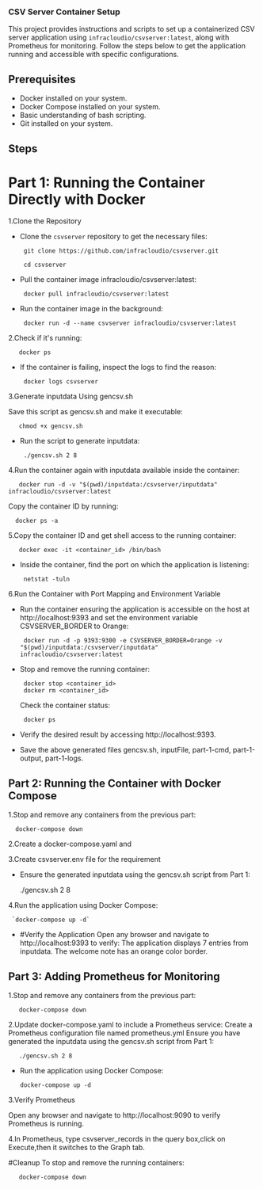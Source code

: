 
### CSV Server Container Setup

This project provides instructions and scripts to set up a containerized CSV server application using `infracloudio/csvserver:latest`, along with Prometheus for monitoring. Follow the steps below to get the application running and accessible with specific configurations.

## Prerequisites

- Docker installed on your system.
- Docker Compose installed on your system.
- Basic understanding of bash scripting.
- Git installed on your system.

## Steps

# Part 1: Running the Container Directly with Docker

1.Clone the Repository

- Clone the `csvserver` repository to get the necessary files:

       git clone https://github.com/infracloudio/csvserver.git

       cd csvserver

- Pull the container image infracloudio/csvserver:latest:

       docker pull infracloudio/csvserver:latest

- Run the container image in the background:


       docker run -d --name csvserver infracloudio/csvserver:latest

2.Check if it's running:

       docker ps

- If the container is failing, inspect the logs to find the reason:


       docker logs csvserver

3.Generate inputdata Using gencsv.sh

  Save this script as gencsv.sh and make it executable:

       chmod +x gencsv.sh

- Run the script to generate inputdata:


       ./gencsv.sh 2 8

4.Run the container again with inputdata available inside the container:

       docker run -d -v "$(pwd)/inputdata:/csvserver/inputdata" infracloudio/csvserver:latest

   Copy the container ID by running:


      docker ps -a

5.Copy the container ID and get shell access to the running container:

       docker exec -it <container_id> /bin/bash

- Inside the container, find the port on which the application is listening:

       netstat -tuln

6.Run the Container with Port Mapping and Environment Variable

- Run the container ensuring the application is accessible on the host at http://localhost:9393 and set the environment variable CSVSERVER_BORDER to Orange:


       docker run -d -p 9393:9300 -e CSVSERVER_BORDER=Orange -v "$(pwd)/inputdata:/csvserver/inputdata" infracloudio/csvserver:latest

- Stop and remove the running container:


       docker stop <container_id>
       docker rm <container_id>

  Check the container status:

       docker ps

- Verify the desired result by accessing http://localhost:9393.


- Save the above generated files gencsv.sh, inputFile, part-1-cmd, part-1-output, part-1-logs.


## Part 2: Running the Container with Docker Compose

1.Stop and remove any containers from the previous part:

      docker-compose down

2.Create a docker-compose.yaml and

3.Create csvserver.env file for the requirement

- Ensure the generated inputdata using the gencsv.sh script from Part 1:


     ./gencsv.sh 2 8

4.Run the application using Docker Compose:


     `docker-compose up -d`

- #Verify the Application
   Open any browser and navigate to http://localhost:9393 to verify:
   The application displays 7 entries from inputdata.
   The welcome note has an orange color border.



## Part 3: Adding Prometheus for Monitoring

1.Stop and remove any containers from the previous part:
    
       docker-compose down

2.Update docker-compose.yaml to include a Prometheus service:
   Create a Prometheus configuration file named prometheus.yml
   Ensure you have generated the inputdata using the gencsv.sh script from Part 1:


       ./gencsv.sh 2 8

 - Run the application using Docker Compose:


       docker-compose up -d

3.Verify Prometheus
  
  Open any browser and navigate to http://localhost:9090 to verify Prometheus is running.

4.In Prometheus, type csvserver_records in the query box,click on Execute,then it switches to the Graph tab.


 #Cleanup
  To stop and remove the running containers:
 
       docker-compose down





